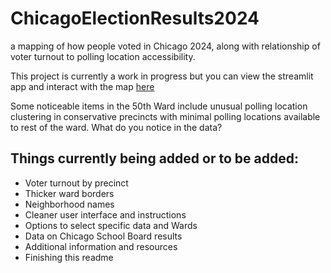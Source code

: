 # ChicagoElectionResults2024
a mapping of how people voted in Chicago 2024, along with relationship of voter turnout to polling location accessibility.

This project is currently a work in progress but you can view the streamlit app and interact with the map [here](https://chicagoelectionmap.streamlit.app/)

Some noticeable items in the 50th Ward include unusual polling location clustering in conservative precincts with minimal polling locations available to rest of the ward. What do you notice in the data?

## Things currently being added or to be added:
- Voter turnout by precinct
- Thicker ward borders
- Neighborhood names
- Cleaner user interface and instructions
- Options to select specific data and Wards
- Data on Chicago School Board results
- Additional information and resources
- Finishing this readme

